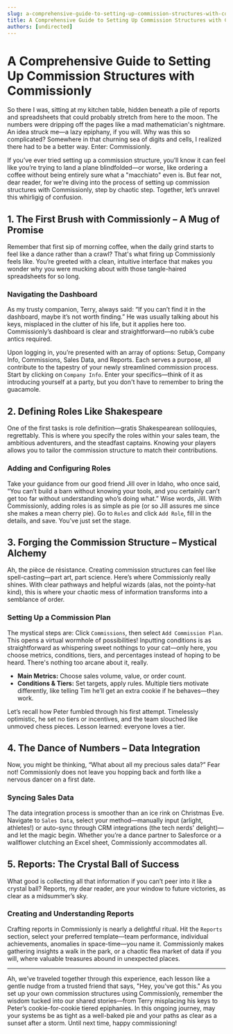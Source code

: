 ```yaml
---
slug: a-comprehensive-guide-to-setting-up-commission-structures-with-commissionly
title: A Comprehensive Guide to Setting Up Commission Structures with Commissionly
authors: [undirected]
---
```



# A Comprehensive Guide to Setting Up Commission Structures with Commissionly

So there I was, sitting at my kitchen table, hidden beneath a pile of reports and spreadsheets that could probably stretch from here to the moon. The numbers were dripping off the pages like a mad mathematician's nightmare. An idea struck me—a lazy epiphany, if you will. Why was this so complicated? Somewhere in that churning sea of digits and cells, I realized there had to be a better way. Enter: Commissionly.

If you’ve ever tried setting up a commission structure, you’ll know it can feel like you’re trying to land a plane blindfolded—or worse, like ordering a coffee without being entirely sure what a "macchiato" even is. But fear not, dear reader, for we’re diving into the process of setting up commission structures with Commissionly, step by chaotic step. Together, let’s unravel this whirligig of confusion.

## 1. The First Brush with Commissionly – A Mug of Promise

Remember that first sip of morning coffee, when the daily grind starts to feel like a dance rather than a crawl? That's what firing up Commissionly feels like. You’re greeted with a clean, intuitive interface that makes you wonder why you were mucking about with those tangle-haired spreadsheets for so long. 

### Navigating the Dashboard

As my trusty companion, Terry, always said: “If you can’t find it in the dashboard, maybe it’s not worth finding.” He was usually talking about his keys, misplaced in the clutter of his life, but it applies here too. Commissionly’s dashboard is clear and straightforward—no rubik’s cube antics required.

Upon logging in, you’re presented with an array of options: Setup, Company Info, Commissions, Sales Data, and Reports. Each serves a purpose, all contribute to the tapestry of your newly streamlined commission process. Start by clicking on `Company Info`. Enter your specifics—think of it as introducing yourself at a party, but you don't have to remember to bring the guacamole.

## 2. Defining Roles Like Shakespeare

One of the first tasks is role definition—gratis Shakespearean soliloquies, regrettably. This is where you specify the roles within your sales team, the ambitious adventurers, and the steadfast captains. Knowing your players allows you to tailor the commission structure to match their contributions. 

### Adding and Configuring Roles

Take your guidance from our good friend Jill over in Idaho, who once said, “You can’t build a barn without knowing your tools, and you certainly can’t get too far without understanding who’s doing what.” Wise words, Jill. With Commissionly, adding roles is as simple as pie (or so Jill assures me since she makes a mean cherry pie). Go to `Roles` and click `Add Role`, fill in the details, and save. You've just set the stage.

## 3. Forging the Commission Structure – Mystical Alchemy

Ah, the pièce de résistance. Creating commission structures can feel like spell-casting—part art, part science. Here’s where Commissionly really shines. With clear pathways and helpful wizards (alas, not the pointy-hat kind), this is where your chaotic mess of information transforms into a semblance of order.

### Setting Up a Commission Plan

The mystical steps are: Click `Commissions`, then select `Add Commission Plan`. This opens a virtual wormhole of possibilities! Inputting conditions is as straightforward as whispering sweet nothings to your cat—only here, you choose metrics, conditions, tiers, and percentages instead of hoping to be heard. There's nothing too arcane about it, really.

- **Main Metrics:** Choose sales volume, value, or order count. 
- **Conditions & Tiers:** Set targets, apply rules. Multiple tiers motivate differently, like telling Tim he’ll get an extra cookie if he behaves—they work.
  
Let’s recall how Peter fumbled through his first attempt. Timelessly optimistic, he set no tiers or incentives, and the team slouched like unmoved chess pieces. Lesson learned: everyone loves a tier.

## 4. The Dance of Numbers – Data Integration

Now, you might be thinking, “What about all my precious sales data?” Fear not! Commissionly does not leave you hopping back and forth like a nervous dancer on a first date. 

### Syncing Sales Data

The data integration process is smoother than an ice rink on Christmas Eve. Navigate to `Sales Data`, select your method—manually input (arlight, athletes!) or auto-sync through CRM integrations (the tech nerds' delight)—and let the magic begin. Whether you’re a dance partner to Salesforce or a wallflower clutching an Excel sheet, Commissionly accommodates all.

## 5. Reports: The Crystal Ball of Success

What good is collecting all that information if you can’t peer into it like a crystal ball? Reports, my dear reader, are your window to future victories, as clear as a midsummer’s sky.

### Creating and Understanding Reports

Crafting reports in Commissionly is nearly a delightful ritual. Hit the `Reports` section, select your preferred template—team performance, individual achievements, anomalies in space-time—you name it. Commissionly makes gathering insights a walk in the park, or a chaotic flea market of data if you will, where valuable treasures abound in unexpected places.

---

Ah, we’ve traveled together through this experience, each lesson like a gentle nudge from a trusted friend that says, "Hey, you've got this." As you set up your own commission structures using Commissionly, remember the wisdom tucked into our shared stories—from Terry misplacing his keys to Peter’s cookie-for-cookie tiered epiphanies. In this ongoing journey, may your systems be as tight as a well-baked pie and your paths as clear as a sunset after a storm. Until next time, happy commissioning!